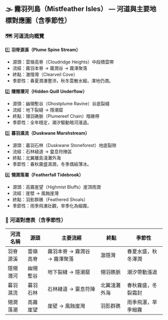 ## 🌫️ 霧羽列島（Mistfeather Isles） — 河道與主要地標對應圖（含季節性）

### 🗺️ 河道流向概覽

1️⃣ **羽脊源溪（Plume Spine Stream）**  
- 源頭：雲嶺高脊（Cloudridge Heights）中段積雲帶  
- 流經：霧羽本脊 → 霧潤谷 → 霧澤聚落  
- 終點：澈隱灣（Clearveil Cove）  
- 季節性：春夏澗瀑豐沛，秋冬雲散水細，澤地仍潤。

2️⃣ **隱翎潛河（Hidden Quill Underflow）**  
- 源頭：幽翎塹谷（Ghostplume Ravine）谷底裂縫  
- 流經：地下裂縫 → 隱潮窟  
- 終點：翎羽礁脈（Plumereef Chain）暗礁帶  
- 季節性：全年穩定，潮汐驅動暗河漲退。

3️⃣ **暮羽濕流（Duskwane Marshstream）**  
- 源頭：暮羽石林（Duskwane Stoneforest）地底裂隙  
- 流經：石林縫道 → 靈息符陣區  
- 終點：北翼離島淺灘外海  
- 季節性：春秋霧盛濕潤，冬季偶結薄冰。

4️⃣ **翎澗落潮（Featherfall Tidebrook）**  
- 源頭：高霧崖望（Highmist Bluffs）崖頂雨澗  
- 流經：崖壁 → 風蝕崖灣  
- 終點：羽影群礁（Feathered Shoals）  
- 季節性：雨季飛瀑壯觀，旱季化為細霧。

### 📏 河道對應表（含季節性）

| 河流名稱 | 源頭 | 主要流經 | 終點 | 季節性 |
|----------|------|----------|------|-------------|
| 羽脊源溪 | 雲嶺高脊 | 霧羽本脊 → 霧潤谷 → 霧澤聚落 | 澈隱灣 | 春夏水盛，秋冬澤潤 |
| 隱翎潛河 | 幽翎塹谷 | 地下裂縫 → 隱潮窟 | 翎羽礁脈 | 潮汐帶動漲退 |
| 暮羽濕流 | 暮羽石林 | 石林縫道 → 靈息符陣 | 北翼淺灘外海 | 春秋霧盛，冬裂霜封 |
| 翎澗落潮 | 高霧崖望 | 崖壁 → 風蝕崖灣 | 羽影群礁 | 雨季飛瀑，旱季細霧 |

